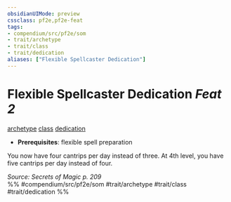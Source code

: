 ```yaml
---
obsidianUIMode: preview
cssclass: pf2e,pf2e-feat
tags:
- compendium/src/pf2e/som
- trait/archetype
- trait/class
- trait/dedication
aliases: ["Flexible Spellcaster Dedication"]
---
```

# Flexible Spellcaster Dedication  *Feat 2*  
[archetype](archetype.md "Archetype Feat Trait")  [class](class-som.md "Class Class Trait")  [dedication](dedication.md "Dedication Feat Trait")  

- **Prerequisites**: flexible spell preparation

You now have four cantrips per day instead of three. At 4th level, you have five cantrips per day instead of four.

*Source: Secrets of Magic p. 209*  
%% #compendium/src/pf2e/som #trait/archetype #trait/class #trait/dedication %%